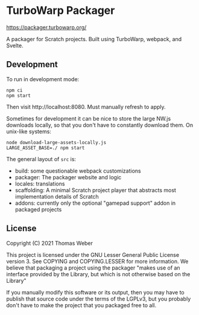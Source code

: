 # TurboWarp Packager

https://packager.turbowarp.org/

A packager for Scratch projects. Built using TurboWarp, webpack, and Svelte.

## Development

To run in development mode:

```
npm ci
npm start
```

Then visit http://localhost:8080. Must manually refresh to apply.

Sometimes for development it can be nice to store the large NW.js downloads locally, so that you don't have to constantly download them. On unix-like systems:

```
node download-large-assets-locally.js
LARGE_ASSET_BASE=./ npm start
```

The general layout of `src` is:

 - build: some questionable webpack customizations
 - packager: The packager website and logic
 - locales: translations
 - scaffolding: A minimal Scratch project player that abstracts most implementation details of Scratch
 - addons: currently only the optional "gamepad support" addon in packaged projects

## License

Copyright (C) 2021 Thomas Weber

This project is licensed under the GNU Lesser General Public License version 3. See COPYING and COPYING.LESSER for more information. We believe that packaging a project using the packager "makes use of an interface provided by the Library, but which is not otherwise based on the Library"

If you manually modify this software or its output, then you may have to publish that source code under the terms of the LGPLv3, but you probably don't have to make the project that you packaged free to all.
